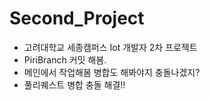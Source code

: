 # Second_Project
- 고려대학교 세종캠퍼스 Iot 개발자 2차 프로젝트 
- PiriBranch 커밋 해봄.
- 메인에서 작업해봄 병합도 해봐야지 충돌나겠지?
- 풀리퀘스트 병합 충돌 해결!!
